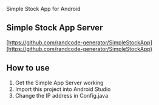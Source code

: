 Simple Stock App for Android

## Simple Stock App Server
[https://github.com/randcode-generator/SimpleStockApp](https://github.com/randcode-generator/SimpleStockApp)

## How to use
1. Get the Simple App Server working
2. Import this project into Android Studio
3. Change the IP address in Config.java

